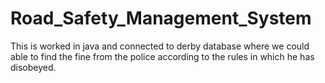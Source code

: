 # Road_Safety_Management_System
This is worked in java and connected to derby database where we could able to find the fine from the police according to the rules in which he has disobeyed.
